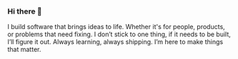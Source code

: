 ### Hi there 👋
I build software that brings ideas to life. Whether it's for people, products, or problems that need fixing. I don’t stick to one thing, if it needs to be built, I’ll figure it out. Always learning, always shipping. I’m here to make things that matter.
<!--
**SharoonRafeek/SharoonRafeek** is a ✨ _special_ ✨ repository because its `README.md` (this file) appears on your GitHub profile.

Here are some ideas to get you started:

- 🔭 I’m currently working on ...
- 🌱 I’m currently learning ...
- 👯 I’m looking to collaborate on ...
- 🤔 I’m looking for help with ...
- 💬 Ask me about ...
- 📫 How to reach me: ...
- 😄 Pronouns: ...
- ⚡ Fun fact: ...
-->
